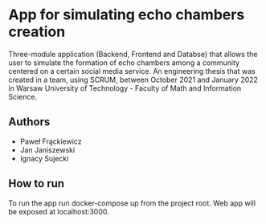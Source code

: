 # App for simulating echo chambers creation

Three-module application (Backend, Frontend and Databse) that allows the user to simulate the formation of echo chambers among a community centered on a certain social media service. An engineering thesis that was created in a team, using SCRUM, between October 2021 and January 2022 in Warsaw University of Technology - Faculty of Math and Information Science.

## Authors


* Paweł Frąckiewicz
* Jan Janiszewski
* Ignacy Sujecki

## How to run

To run the app run docker-compose up from the project root. Web app will be exposed at localhost:3000.

